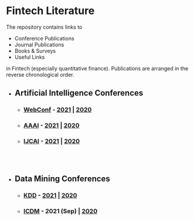 # Fintech Literature
The repository contains links to
- Conference Publications
- Journal Publications
- Books & Surveys
- Useful Links
 
in Fintech (especially quantitative finance). Publications are arranged in the reverse chronological order.

- ## Artificial Intelligence Conferences
   * ### [WebConf](https://www2022.thewebconf.org/) - [2021](https://github.com/ai-gamer/fintech-literature/blob/main/conference/folder/www21/README.md) | [2020](https://github.com/ai-gamer/fintech-literature/blob/main/conference/folder/www20/README.md) 
   * ### [AAAI](https://aaai.org/Conferences/AAAI-22/) - [2021](https://github.com/ai-gamer/fintech-literature/blob/main/conference/folder/aaai21/README.md) | [2020](https://github.com/ai-gamer/fintech-literature/blob/main/conference/folder/aaai20/README.md)
   * ### [IJCAI](https://ijcai-21.org/) - [2021](https://github.com/ai-gamer/fintech-literature/blob/main/conference/folder/ijcai21/README.md) |  [2020](https://github.com/ai-gamer/fintech-literature/blob/main/conference/folder/ijcai20/README.md)

<br> </br>

- ## Data Mining Conferences
   * ### [KDD](https://www.kdd.org/kdd2021/) - [2021](https://github.com/ai-gamer/fintech-literature/blob/main/conference/folder/kdd21/README.md) | [2020](https://github.com/ai-gamer/fintech-literature/blob/main/conference/folder/kdd20/README.md) 
   * ### [ICDM](https://icdm2021.auckland.ac.nz/) - 2021 (Sep) | [2020](https://github.com/ai-gamer/fintech-literature/blob/main/conference/folder/public/icdm20/README.md)

<br> </br>
